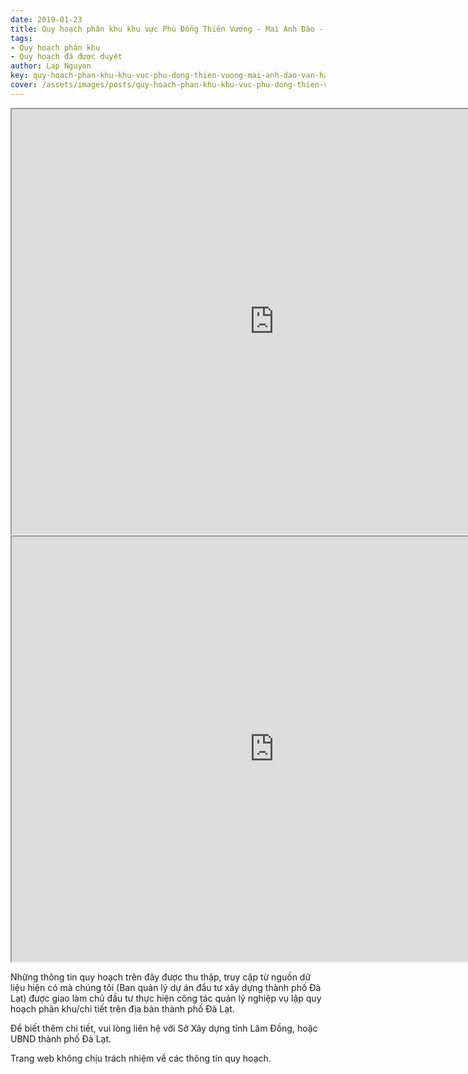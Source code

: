 ```yaml
---
date: 2019-01-23
title: Quy hoạch phân khu khu vực Phù Đổng Thiên Vương - Mai Anh Đào - Vạn Hạnh - Mai Xuân Thưởng, Phường 8 (Khu B5)
tags:
- Quy hoạch phân khu
- Quy hoạch đã được duyệt
author: Lap Nguyen
key: quy-hoach-phan-khu-khu-vuc-phu-dong-thien-vuong-mai-anh-dao-van-hanh-mai-xuan-thuong-phuong-8-khu-b5
cover: /assets/images/posts/quy-hoach-phan-khu-khu-vuc-phu-dong-thien-vuong-mai-anh-dao-van-hanh-mai-xuan-thuong-phuong-8-khu-b5.png
---
```


<iframe src="https://drive.google.com/file/d/163EAmF1OjBA-r2JGTk1G94mw7tTN0Caq/preview" width="840" height="680"></iframe>
<!--more-->
<iframe src="https://drive.google.com/file/d/1Z-J1rEM-o7uo9QLJAAGrQ4_wPqIVVIR1/preview" width="840" height="680"></iframe>

Những thông tin quy hoạch trên đây được thu thập, truy cập từ nguồn dữ liệu hiện có mà chúng tôi 
(Ban quản lý dự án đầu tư xây dựng thành phố Đà Lạt) được giao làm chủ đầu tư thực hiện công tác quản lý nghiệp vụ 
lập quy hoạch phân khu/chi tiết trên địa bàn thành phố Đà Lạt.

Để biết thêm chi tiết, vui lòng liên hệ với Sở Xây dựng tỉnh Lâm Đồng, hoặc UBND thành phố Đà Lạt.

Trang web không chịu trách nhiệm về các thông tin quy hoạch.